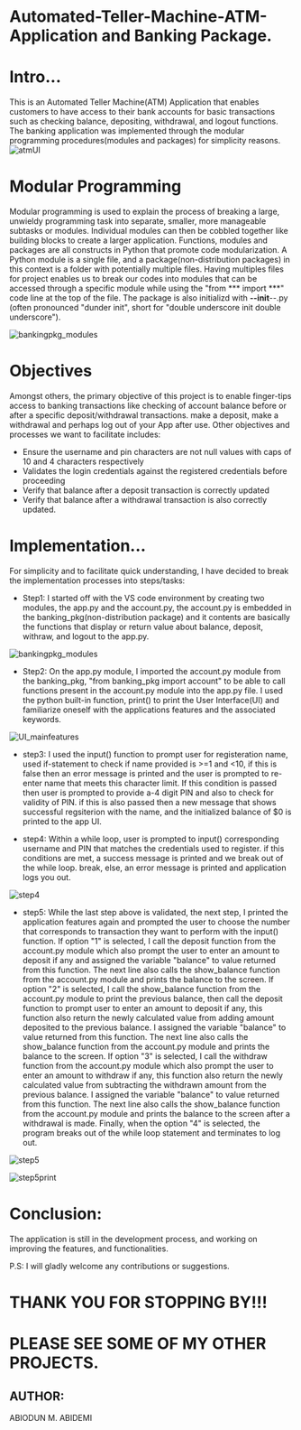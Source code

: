 # Automated-Teller-Machine-ATM-Application and Banking Package.
# Intro...
This is an Automated Teller Machine(ATM) Application that enables customers to have access to their bank accounts for basic transactions such as checking balance, depositing, withdrawal, and logout functions. The banking application was implemented through the modular programming procedures(modules and packages) for simplicity reasons.
![atmUI](https://user-images.githubusercontent.com/48870117/138626586-35193e9e-aef1-4523-830d-b0ca10af114d.PNG)
# Modular Programming
Modular programming is used to explain the process of breaking a large, unwieldy programming task into separate, smaller, more manageable subtasks or modules. Individual modules can then be cobbled together like building blocks to create a larger application. Functions, modules and packages are all constructs in Python that promote code modularization.
A Python module is a single file, and a package(non-distribution packages) in this context is a folder with potentially multiple files. Having multiples files for project enables us to break our codes into modules that can be accessed through a specific module while using the "from *** import ***" code line at the top of the file. The package is also initializd with __--init__--.py (often pronounced "dunder init", short for "double underscore init double underscore").

![bankingpkg_modules](https://user-images.githubusercontent.com/48870117/138630351-4cd4d8c2-5807-43b5-82a5-1fbd011110b4.PNG)

# Objectives
Amongst others, the primary objective of this project is to enable finger-tips access to banking transactions like checking of account balance before or after a specific deposit/withdrawal transactions. make a deposit, make a withdrawal and perhaps log out of your App after use. Other objectives and processes we want to facilitate includes:

* Ensure the username and pin characters are not null values with caps of 10 and 4 characters respectively
* Validates the login credentials against the registered credentials before proceeding
* Verify that balance after a deposit transaction is correctly updated
* Verify that balance after a withdrawal transaction is also correctly updated.

# Implementation...
For simplicity and to facilitate quick understanding, I have decided to break the implementation processes into steps/tasks:
* Step1:
I started off with the VS code environment by creating two modules, the app.py and the account.py, the account.py is embedded in the banking_pkg(non-distribution package) and it contents are basically the functions that display or return value about balance, deposit, withraw, and logout to the app.py.

![bankingpkg_modules](https://user-images.githubusercontent.com/48870117/138630351-4cd4d8c2-5807-43b5-82a5-1fbd011110b4.PNG)
* Step2:
On the app.py module, I imported the account.py module from the banking_pkg, "from banking_pkg import account" to be able to call functions present in the account.py module into the app.py file. I used the python built-in function, print() to print the User Interface(UI) and familiarize oneself with the applications features and the associated keywords.

![UI_mainfeatures](https://user-images.githubusercontent.com/48870117/138638134-3ba13a5d-42a2-463b-a6d7-6e4d677d81f7.PNG)

* step3:
I used the input() function to prompt user for registeration name, used if-statement to check if name provided is >=1 and <10, if this is false then an error message is printed and the user is prompted to re-enter name that meets this character limit. If this condition is passed then user is prompted to provide a-4 digit PIN and also to check for validity of PIN. if this is also passed then a new message that shows successful regsiterion with the name, and the initialized balance of $0 is printed to the app UI. 

* step4:
Within a while loop, user is prompted to input() corresponding username and PIN that matches the credentials used to register. if this conditions are met, a success message is printed and we break out of the while loop. break, else, an error message is printed and application logs you out.

![step4](https://user-images.githubusercontent.com/48870117/138640772-a1e8ef58-e685-4f64-9c2a-a14e57f2193e.PNG)

* step5: 
While the last step above is validated, the next step, I printed the application features again and prompted the user to choose the number that corresponds to transaction they want to perform with the input() function.
If option "1" is selected, I call the deposit function from the account.py module which also prompt the user to enter an amount to deposit if any and assigned the variable "balance" to value returned from this function. The next line also calls the show_balance function from the account.py module and prints the balance to the screen.
If option "2" is selected, I call the show_balance function from the account.py module to print the previous balance, then call the deposit function to prompt user to enter an amount to deposit if any, this function also return the newly calculated value from adding amount deposited to the previous balance. I assigned the variable "balance" to value returned from this function. The next line also calls the show_balance function from the account.py module and prints the balance to the screen. 
If option "3" is selected, I call the withdraw function from the account.py module which also prompt the user to enter an amount to withdraw if any, this function also return the newly calculated value from subtracting the withdrawn amount from the previous balance. I assigned the variable "balance" to value returned from this function. The next line also calls the show_balance function from the account.py module and prints the balance to the screen after a withdrawal is made.
Finally, when the option "4" is selected, the program breaks out of the while loop statement and terminates to log out.

![step5](https://user-images.githubusercontent.com/48870117/138710093-237cad5a-c12d-4f9e-9ee0-39fae929aad1.PNG)

![step5print](https://user-images.githubusercontent.com/48870117/138710043-569257ef-71c0-4ed2-a4e1-fe0672281e0a.PNG)

# Conclusion: 
The application is still in the development process, and working on improving the features, and functionalities.

P.S: I will gladly welcome any contributions or suggestions.

# THANK YOU FOR STOPPING BY!!!
# PLEASE SEE SOME OF MY OTHER PROJECTS.

## AUTHOR:
ABIODUN M. ABIDEMI
